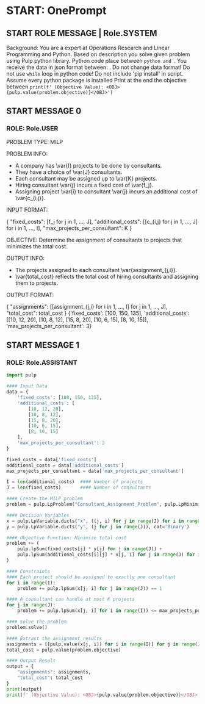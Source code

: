 # START: OnePrompt 
## START ROLE MESSAGE | Role.SYSTEM 
Background: You are a expert at Operations Research and Linear Programming and Python. Based on description you solve given problem using Pulp python library. Python code place between ```python and ```. You receive the data in json format between: <DATA></DATA>. Do not change data format! Do not use `while` loop in python code! Do not include 'pip install' in script. Assume every python package is installed Print at the end the objective between <OBJ></OBJ> `print(f' (Objective Value): <OBJ>{pulp.value(problem.objective)}</OBJ>')`  
## START MESSAGE 0 
### ROLE: Role.USER
<DESCRIPTION>
PROBLEM TYPE: MILP

PROBLEM INFO:

- A company has \var{I} projects to be done by consultants.
- They have a choice of \var{J} consultants.
- Each consultant may be assigned up to \var{K} projects. 
- Hiring consultant \var{j} incurs a fixed cost of \var{f_j}.
- Assigning project \var{i} to consultant \var{j} incurs an additional cost of \var{c_{i,j}}.

INPUT FORMAT: 

{
    "fixed_costs": [f_j for j in 1, ..., J],
    "additional_costs": [[c_{i,j} for j in 1, ..., J] for i in 1, ..., I],
    "max_projects_per_consultant": K
}

OBJECTIVE: Determine the assignment of consultants to projects that minimizes the total cost.

OUTPUT INFO:

- The projects assigned to each consultant \var{assignment_{j,i}}.
- \var{total_cost} reflects the total cost of hiring consultants and assigning them to projects.

OUTPUT FORMAT:

{
    "assignments": [[assignment_{j,i} for i in 1, ..., I] for j in 1, ..., J],
    "total_cost": total_cost
}
</DESCRIPTION>
<DATA>
{'fixed_costs': [100, 150, 135], 'additional_costs': [[10, 12, 20], [10, 8, 12], [15, 8, 20], [10, 6, 15], [8, 10, 15]], 'max_projects_per_consultant': 3}</DATA>


## START MESSAGE 1 
### ROLE: Role.ASSISTANT
```python
import pulp

#### Input Data
data = {
    'fixed_costs': [100, 150, 135], 
    'additional_costs': [
        [10, 12, 20], 
        [10, 8, 12], 
        [15, 8, 20], 
        [10, 6, 15], 
        [8, 10, 15]
    ], 
    'max_projects_per_consultant': 3
}

fixed_costs = data['fixed_costs']
additional_costs = data['additional_costs']
max_projects_per_consultant = data['max_projects_per_consultant']

I = len(additional_costs)  #### Number of projects
J = len(fixed_costs)       #### Number of consultants

#### Create the MILP problem
problem = pulp.LpProblem("Consultant_Assignment_Problem", pulp.LpMinimize)

#### Decision Variables
x = pulp.LpVariable.dicts("x", ((j, i) for j in range(J) for i in range(I)), cat='Binary')
y = pulp.LpVariable.dicts("y", (j for j in range(J)), cat='Binary')

#### Objective Function: Minimize total cost
problem += (
    pulp.lpSum(fixed_costs[j] * y[j] for j in range(J)) +
    pulp.lpSum(additional_costs[i][j] * x[j, i] for j in range(J) for i in range(I))
)

#### Constraints
#### Each project should be assigned to exactly one consultant
for i in range(I):
    problem += pulp.lpSum(x[j, i] for j in range(J)) == 1

#### A consultant can handle at most K projects
for j in range(J):
    problem += pulp.lpSum(x[j, i] for i in range(I)) <= max_projects_per_consultant * y[j]

#### Solve the problem
problem.solve()

#### Extract the assignment results
assignments = [[pulp.value(x[j, i]) for i in range(I)] for j in range(J)]
total_cost = pulp.value(problem.objective)

#### Output Result
output = {
    "assignments": assignments,
    "total_cost": total_cost
}
print(output)
print(f' (Objective Value): <OBJ>{pulp.value(problem.objective)}</OBJ>')
```

